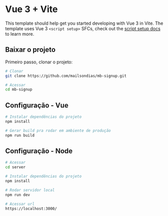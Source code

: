 # Vue 3 + Vite

This template should help get you started developing with Vue 3 in Vite. The template uses Vue 3 `<script setup>` SFCs, check out the [script setup docs](https://v3.vuejs.org/api/sfc-script-setup.html#sfc-script-setup) to learn more.

## Baixar o projeto
Primeiro passo, clonar o projeto:
``` bash
# Clonar
git clone https://github.com/mailsondias/mb-signup.git

# Acessar
cd mb-signup
```

## Configuração - Vue

``` bash
# Instalar dependências do projeto
npm install

# Gerar build pra rodar em ambiente de produção
npm run build
```

## Configuração - Node

``` bash
# Acessar
cd server

# Instalar dependências do projeto
npm install

# Rodar servidor local
npm run dev

# Acessar url
https://localhost:3000/
```
